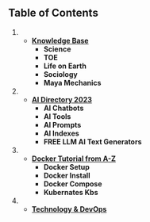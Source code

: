  ## **Table of Contents**

1.  * [**Knowledge Base**](https://github.com/6rz6/RzWiki/wiki/Rudyz-Knowledge-base)
       - **Science**    
       - **TOE**            
       - **Life on Earth**            
       - **Sociology**
       - **Maya Mechanics**

1.  * [**AI Directory 2023**](https://github.com/6rz6/RzWiki/wiki/%F0%9F%A4%96-Artificial-Intelligence-Directory-2023-updated-AI's)
       - **AI Chatbots**    
       - **AI Tools**            
       - **AI Prompts**            
       - **AI Indexes**
       - **FREE LLM AI Text Generators**

1.  * [**Docker Tutorial from A-Z**](https://github.com/6rz6/6rz6/blob/main/Docker%20Tutorial%20For%20Dummy's%20from%20A-Z.md)
       - **Docker Setup**    
       - **Docker Install**            
       - **Docker Compose**            
       - **Kubernates Kbs**

1.  * [**Technology & DevOps**](https://github.com/6rz6/RzWiki/wiki/)